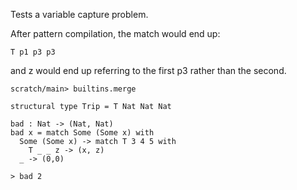 Tests a variable capture problem.

After pattern compilation, the match would end up:

    T p1 p3 p3

and z would end up referring to the first p3 rather than the second.

``` ucm :hide
scratch/main> builtins.merge
```

``` unison
structural type Trip = T Nat Nat Nat

bad : Nat -> (Nat, Nat)
bad x = match Some (Some x) with
  Some (Some x) -> match T 3 4 5 with
    T _ _ z -> (x, z)
  _ -> (0,0)

> bad 2
```
